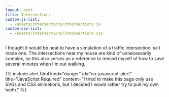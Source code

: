 ```yaml
---
layout: post
title: Intersections
custom-js-list:
  - /assets/intersections/intersections.js
custom-css-list:
  - /assets/intersections/intersections.css
---
```


I thought it would be neat to have a simulation of a traffic intersection, so I made one. The intersections near my house are kind of unnecessarily complex, so this also serves as a reference to remind myself of how to save several minutes when I'm out walking.

{% include alert.html
kind="danger"
id="no-javascript-alert"
title="JavaScript Required"
content="I tried to make this page only use SVGs and CSS animations, but I decided I would rather try to pull my own teeth."
%}
